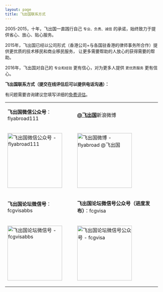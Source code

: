 ```yaml
---
layout: page
title: 飞出国联系方式
---
```


2005-2015，十年，飞出国一直践行自己 `专业、负责、诚信` 的承诺，始终致力于提供省心、放心、贴心服务。

2015年，飞出国已经以公司形式（香港公司+与各国驻香港的律师事务所合作）提供更优质的技术移民和商业移民服务，
让更多需要帮助的人放心的获得需要的帮助。

2016年，飞出国对自己的 `专业和经验` 更有信心，对为更多人提供 `更优质服务` 更有信心。

<p><strong>飞出国联系方式（提交在线评估后可以提供电话沟通）：</strong></p>

<p>有问题需要咨询建议您填写详细的<a href="http://pg.flyabroadvisa.com" target="_blank">免费评估</a>。 </p>

<div class="mobile-side-scroller">
<table>

<tr>
<td><p><b>飞出国微信公众号</b>：flyabroad111</p></td>
<td><p><a href="http://weibo.com/flyabroad" target="_blank" ><strong>@飞出国</strong></a>新浪微博</p></td>
</tr>
<tr>
<td><p><img src="http://kit.flyabroadvisa.com/wxfly/15.jpg" width="180" height="180" border="0" alt="飞出国微信公众号 - flyabroad111"></p></td>
<td><p><img src="http://kit.flyabroadvisa.com/wb/fly.png" width="180" height="180" border="0" alt="飞出国微博 - flyabroad @飞出国"></p></td>
</tr>

<tr>
<td><p><strong>飞出国论坛微信号</strong>：fcgvisabbs</td>
<td><p><strong>飞出国论坛微信号公众号（进度发布）</strong>：fcgvisa</p></td>
</tr>
<tr>
<td><p><img src="http://kit.flyabroadvisa.com/wxfcg/fcg15.jpg" width="180" height="180" border="0" alt="飞出国论坛微信号 - fcgvisabbs"></p></td>
<td><p><img src="http://kit.flyabroadvisa.com/wxfcg/fcgvisagz-15.jpg" width="180" height="180" border="0" alt="飞出国论坛微信号公众号 - fcgvisa"></p></td>
</tr>

</table>
</div>
